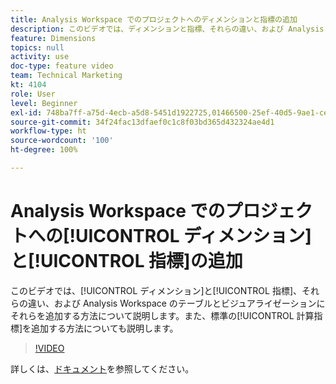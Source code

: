 ```yaml
---
title: Analysis Workspace でのプロジェクトへのディメンションと指標の追加
description: このビデオでは、ディメンションと指標、それらの違い、および Analysis Workspace のテーブルとビジュアライゼーションにそれらを追加する方法について説明します。また、標準の計算指標を追加する方法についても説明します。
feature: Dimensions
topics: null
activity: use
doc-type: feature video
team: Technical Marketing
kt: 4104
role: User
level: Beginner
exl-id: 748ba7ff-a75d-4ecb-a5d8-5451d1922725,01466500-25ef-40d5-9ae1-ce1e0e92b0b5
source-git-commit: 34f24fac13dfaef0c1c8f03bd365d432324ae4d1
workflow-type: ht
source-wordcount: '100'
ht-degree: 100%

---
```


# Analysis Workspace でのプロジェクトへの[!UICONTROL ディメンション]と[!UICONTROL 指標]の追加

このビデオでは、[!UICONTROL ディメンション]と[!UICONTROL 指標]、それらの違い、および Analysis Workspace のテーブルとビジュアライゼーションにそれらを追加する方法について説明します。また、標準の[!UICONTROL 計算指標]を追加する方法についても説明します。

>[!VIDEO](https://video.tv.adobe.com/v/30606/?quality=12)

詳しくは、[ドキュメント](https://experienceleague.adobe.com/docs/analytics/analyze/analysis-workspace/components/analysis-workspace-components.html?lang=ja)を参照してください。
